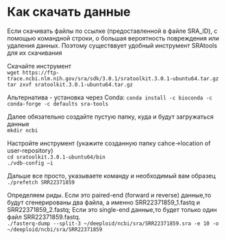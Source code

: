 # Как скачать данные

Если скачивать файлы по ссылке (предоставленной в файле SRA_ID), с помощью командной строки, о большая вероятность повреждения или удаления данных. Поэтому существвует удобный инструмент SRAtools для их скачивания

Скачайте инструмент \
``wget https://ftp-trace.ncbi.nlm.nih.gov/sra/sdk/3.0.1/sratoolkit.3.0.1-ubuntu64.tar.gz``\
``tar zxvf sratoolkit.3.0.1-ubuntu64.tar.gz``

Альтернатива - установка через Conda:
`conda install -c bioconda -c conda-forge -c defaults sra-tools`

Далее обязательно создайте пустую папку, куда и будут загружаться данные \
``mkdir ncbi``

Настройте инструмент (укажите созданную папку cahce->location of user-repository) \
``cd sratoolkit.3.0.1-ubuntu64/bin``\
``./vdb-config –i``

Дальше все просто, указываете команду и необходимый вам образец \
``./prefetch SRR22371859``

Определяем риды. Если это paired-end (forward и reverse) данные,то будут сгенерированы два файла, а именно SRR22371859_1.fastq и SRR22371859_2.fastq; Если это single-end данные,то будет только один файл SRR22371859.fastq. \
``./fasterq-dump --split-3 ~/deeploid/ncbi/sra/SRR22371859.sra -e 10 -o ~/deeploid/ncbi/sra/SRR22371859``

